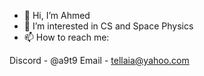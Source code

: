 - 👋 Hi, I’m Ahmed
- 👀 I’m interested in CS and Space Physics
- 📫 How to reach me: 
     
Discord - @a9t9
Email - tellaia@yahoo.com

<!---
--->


